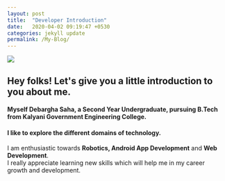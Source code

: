 ```yaml
---
layout: post
title:  "Developer Introduction"
date:   2020-04-02 09:19:47 +0530
categories: jekyll update
permalink: /My-Blog/
---
```

<img src= "\assets\img\header.jpg\">

## Hey folks! Let's give you a little introduction to you about me. <br>
#### Myself Debargha Saha, a Second Year Undergraduate, pursuing B.Tech from Kalyani Government Engineering College.
#### I like to explore the different domains of technology.
I am enthusiastic towards **Robotics, Android App Development** and **Web Development**.<br>
I really appreciate learning new skills which will help me in my career growth and development.<br>



